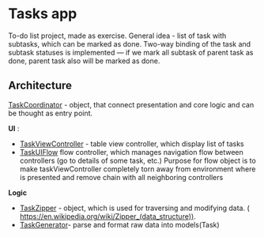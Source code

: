 # Tasks app

To-do list project, made as exercise. General idea - list of task with subtasks, which can be marked as done. Two-way binding of the task and subtask statuses is implemented — if we mark all subtask of parent task as done, parent task also will be marked as done.

## Architecture

[TaskCoordinator](https://github.com/trolmark/ToDoList/blob/master/Tasks/TaskCoordinator.swift)  - object, that connect presentation and core logic and can be thought as entry point. 

**UI** : 
* [TaskViewController](https://github.com/trolmark/ToDoList/blob/master/Tasks/UI/TaskViewController.swift) - table view controller, which display list of tasks
 * [TaskUIFlow](https://github.com/trolmark/ToDoList/blob/master/Tasks/UI/TaskUIFlow.swift) flow controller, which manages navigation flow between controllers (go to details of some task, etc.) Purpose for flow object is to make taskViewController completely torn away from
 environment where is presented and remove chain with all neighboring controllers
 
 **Logic**
 
 * [TaskZipper](https://github.com/trolmark/ToDoList/blob/master/Tasks/Models/TaskZipper.swift) - object, which is used for traversing and modifying data. ( https://en.wikipedia.org/wiki/Zipper_(data_structure)).
 * [TaskGenerator](https://github.com/trolmark/ToDoList/blob/master/Tasks/Models/TaskGenerator.swift)- parse and format raw data into models(Task)
